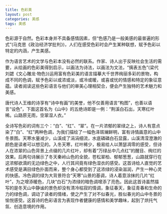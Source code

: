 ```yaml
---
title: 色彩美
layout: post
categories: 美感
tags: 美感
---
```


色彩源于自然。色彩本身并不具备感情因素，但“色感乃是一般美感的最普遍的形式”(马克思《政治经济学批判》)，人们在感受色彩时会产生某种联想，赋予色彩以特定的内涵，产生美感。

作为语言艺术的文学与色彩本没有必然的联系。作家、诗人出于反映社会生活的需要，从绘画的色彩美得到启示，以画法为诗法，以画法为文法，“摛表五色”(梁代刘勰《文心雕龙·物色》)运用富有色彩美的语言描摹大千世界绚丽多彩的景物，构成不同的色调，赋予色彩以或浓或淡，或冷或暖，或喜或忧的情感和特定的象征意蕴。读者阅读这些色彩语言与他们的审美心理相契合，便会产生独特的艺术魅力和美感。

唐代诗人王维的诗享有“诗中有画”的美誉，他不仅善用语言“构图”，也善以语言“设色”，下面这首名为《山中》的五绝诗即是一例：“荆溪白石出，天寒红叶稀。山路原无雨，空翠湿人衣。”

全诗写色彩的词有三个：“白”、“红”、“翠”。在一片浓郁的翠绿之上，诗人有意点染了“白”、“红”两种色调，为我们描绘了一幅色泽斑斓鲜明，富有诗情画意的山中冬景图。天寒水量减少，山溪成了涓涓细流，水底磷磷白石显露，山溪清滢澄澈的颜色是读者可以想见的。入冬天寒，红叶稀少，极易给人以萧瑟凋零的感受，但诗人在浓翠的山色背景上点缀的几片红叶，却有着“万绿丛中几点红”的醒目、绚烂的效果。后两句诗展示了冬天秦岭山色的全貌，苍松翠柏、郁郁葱葱，山路就穿行在这浓郁欲滴的无边绿色之中，人行其间竟有绿色湿衣的感受。这首诗给人直觉的艺术感受是满目绿色扑面而来，整个身心都受到了这浓绿的浸染滋润，产生一种心灵的快感。冷色调的绿为大背景符合“天寒”山景的基调，诗人着意涂抹的几片“红叶”，为之增添暖色，几块“白石”为浓绿的暗色调增添了亮色。因此这首诗虽然描写的是冬天山中静谧的景色却没有清冷枯寂的情调，象征春天，象征青春和生命的力的绿色调，调动了读者的情绪，使之产生了对不似春光，胜似春光的山中冬景的愉悦感受。这首诗的色彩语言为表现作者健康的感情和美学趣味，起到了烘托气氛、创造意境的作用。 
